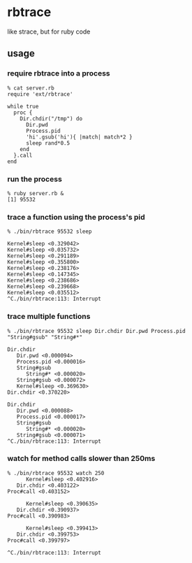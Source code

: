 # rbtrace

like strace, but for ruby code

## usage

### require rbtrace into a process

    % cat server.rb
    require 'ext/rbtrace'

    while true
      proc {
        Dir.chdir("/tmp") do
          Dir.pwd
          Process.pid
          'hi'.gsub('hi'){ |match| match*2 }
          sleep rand*0.5
        end
      }.call
    end

### run the process

    % ruby server.rb &
    [1] 95532

### trace a function using the process's pid

    % ./bin/rbtrace 95532 sleep

    Kernel#sleep <0.329042>
    Kernel#sleep <0.035732>
    Kernel#sleep <0.291189>
    Kernel#sleep <0.355800>
    Kernel#sleep <0.238176>
    Kernel#sleep <0.147345>
    Kernel#sleep <0.238686>
    Kernel#sleep <0.239668>
    Kernel#sleep <0.035512>
    ^C./bin/rbtrace:113: Interrupt

### trace multiple functions

    % ./bin/rbtrace 95532 sleep Dir.chdir Dir.pwd Process.pid "String#gsub" "String#*"

    Dir.chdir
       Dir.pwd <0.000094>
       Process.pid <0.000016>
       String#gsub
          String#* <0.000020>
       String#gsub <0.000072>
       Kernel#sleep <0.369630>
    Dir.chdir <0.370220>

    Dir.chdir
       Dir.pwd <0.000088>
       Process.pid <0.000017>
       String#gsub
          String#* <0.000020>
       String#gsub <0.000071>
    ^C./bin/rbtrace:113: Interrupt

### watch for method calls slower than 250ms

    % ./bin/rbtrace 95532 watch 250
          Kernel#sleep <0.402916>
       Dir.chdir <0.403122>
    Proc#call <0.403152>

          Kernel#sleep <0.390635>
       Dir.chdir <0.390937>
    Proc#call <0.390983>

          Kernel#sleep <0.399413>
       Dir.chdir <0.399753>
    Proc#call <0.399797>

    ^C./bin/rbtrace:113: Interrupt

